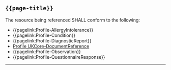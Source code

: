 ## <code>{{page-title}}</code>

The resource being referenced SHALL conform to the following:

- {{pagelink:Profile-AllergyIntolerance}}
- {{pagelink:Profile-Condition}}
- {{pagelink:Profile-DiagnosticReport}}
- [Profile UKCore-DocumentReference](https://simplifier.net/hl7fhirukcorer4/ukcore-documentreference)
- {{pagelink:Profile-Observation}}
- {{pagelink:Profile-QuestionnaireResponse}}

---
